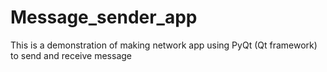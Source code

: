 # Message_sender_app
This is a demonstration of making network app using PyQt (Qt framework) to send and receive  message
